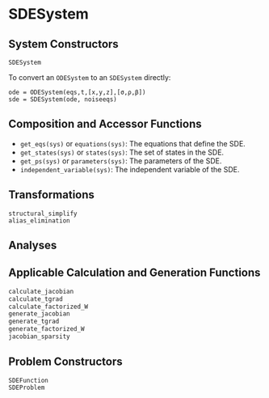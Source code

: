 # SDESystem

## System Constructors

```@docs
SDESystem
```

To convert an `ODESystem` to an `SDESystem` directly:
```
ode = ODESystem(eqs,t,[x,y,z],[σ,ρ,β])
sde = SDESystem(ode, noiseeqs)
```

## Composition and Accessor Functions

- `get_eqs(sys)` or `equations(sys)`: The equations that define the SDE.
- `get_states(sys)` or `states(sys)`: The set of states in the SDE.
- `get_ps(sys)` or `parameters(sys)`: The parameters of the SDE.
- `independent_variable(sys)`: The independent variable of the SDE.

## Transformations

```@docs
structural_simplify
alias_elimination
```

## Analyses

## Applicable Calculation and Generation Functions

```julia
calculate_jacobian
calculate_tgrad
calculate_factorized_W
generate_jacobian
generate_tgrad
generate_factorized_W
jacobian_sparsity
```

## Problem Constructors

```@docs
SDEFunction
SDEProblem
```

